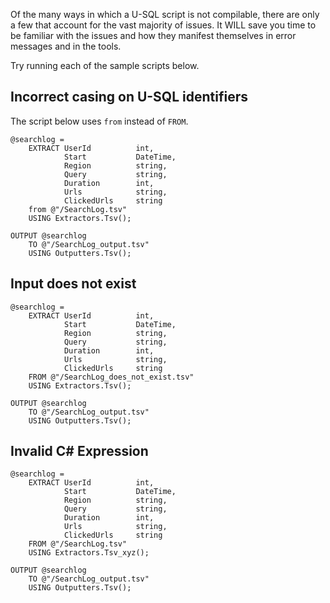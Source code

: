 Of the many ways in which a U-SQL script is not compilable, there are only a few that account for the vast majority of issues. It WILL save you time to be familiar with the issues and how they manifest themselves in error messages and in the tools.

Try running each of the sample scripts below.

## Incorrect casing on U-SQL identifiers

The script below uses `from` instead of `FROM`.

```
@searchlog = 
    EXTRACT UserId          int, 
            Start           DateTime, 
            Region          string, 
            Query           string, 
            Duration        int, 
            Urls            string, 
            ClickedUrls     string
    from @"/SearchLog.tsv"
    USING Extractors.Tsv();

OUTPUT @searchlog 
    TO @"/SearchLog_output.tsv"
    USING Outputters.Tsv();
```



## Input does not exist



```
@searchlog = 
    EXTRACT UserId          int, 
            Start           DateTime, 
            Region          string, 
            Query           string, 
            Duration        int, 
            Urls            string, 
            ClickedUrls     string
    FROM @"/SearchLog_does_not_exist.tsv"
    USING Extractors.Tsv();

OUTPUT @searchlog 
    TO @"/SearchLog_output.tsv"
    USING Outputters.Tsv();
```



## Invalid C\# Expression

```
@searchlog = 
    EXTRACT UserId          int, 
            Start           DateTime, 
            Region          string, 
            Query           string, 
            Duration        int, 
            Urls            string, 
            ClickedUrls     string
    FROM @"/SearchLog.tsv"
    USING Extractors.Tsv_xyz();

OUTPUT @searchlog 
    TO @"/SearchLog_output.tsv"
    USING Outputters.Tsv();
```







